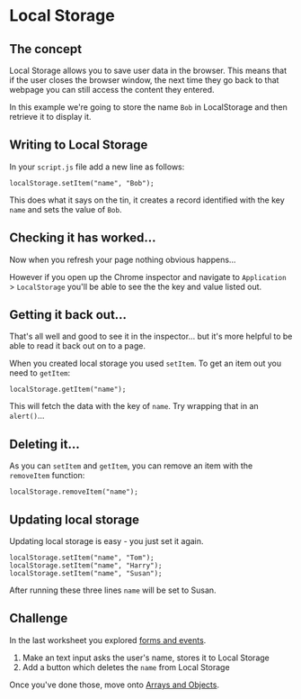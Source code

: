 # Local Storage

## The concept

Local Storage allows you to save user data in the browser. This means that if the user closes the browser window, the next time they go back to that webpage you can still access the content they entered.

In this example we're going to store the name `Bob` in LocalStorage and then retrieve it to display it.

## Writing to Local Storage

In your `script.js` file add a new line as follows:

```JS
localStorage.setItem("name", "Bob");
```

This does what it says on the tin, it creates a record identified with the key `name` and sets the value of `Bob`.

## Checking it has worked…

Now when you refresh your page nothing obvious happens…

However if you open up the Chrome inspector and navigate to `Application` > `LocalStorage` you'll be able to see the the key and value listed out.

## Getting it back out…

That's all well and good to see it in the inspector… but it's more helpful to be able to read it back out on to a page.

When you created local storage you used `setItem`. To get an item out you need to `getItem`:

```JS
localStorage.getItem("name");
```

This will fetch the data with the key of `name`. Try wrapping that in an `alert()`…

## Deleting it…

As you can `setItem` and `getItem`, you can remove an item with the `removeItem` function:

```JS
localStorage.removeItem("name");
```

## Updating local storage

Updating local storage is easy - you just set it again.

```JS
localStorage.setItem("name", "Tom");
localStorage.setItem("name", "Harry");
localStorage.setItem("name", "Susan");
```

After running these three lines `name` will be set to Susan.

## Challenge

In the last worksheet you explored [forms and events](02-forms-and-events.md).

1. Make an text input asks the user's name, stores it to Local Storage
2. Add a button which deletes the `name` from Local Storage

Once you've done those, move onto [Arrays and Objects](04-arrays-objects.md).